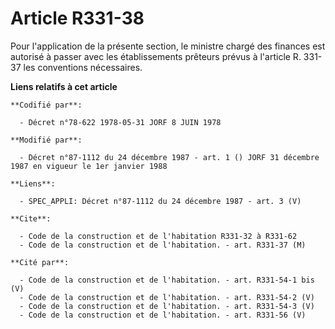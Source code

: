 # Article R331-38

Pour l'application de la présente section, le ministre chargé des finances est autorisé à passer avec les établissements
prêteurs prévus à l'article R. 331-37 les conventions nécessaires.

**Liens relatifs à cet article**

	**Codifié par**:

	  - Décret n°78-622 1978-05-31 JORF 8 JUIN 1978

	**Modifié par**:

	  - Décret n°87-1112 du 24 décembre 1987 - art. 1 () JORF 31 décembre 1987 en vigueur le 1er janvier 1988

	**Liens**:

	  - SPEC_APPLI: Décret n°87-1112 du 24 décembre 1987 - art. 3 (V)

	**Cite**:

	  - Code de la construction et de l'habitation R331-32 à R331-62
	  - Code de la construction et de l'habitation. - art. R331-37 (M)

	**Cité par**:

	  - Code de la construction et de l'habitation. - art. R331-54-1 bis (V)
	  - Code de la construction et de l'habitation. - art. R331-54-2 (V)
	  - Code de la construction et de l'habitation. - art. R331-54-3 (V)
	  - Code de la construction et de l'habitation. - art. R331-56 (V)
